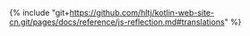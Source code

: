 {% include "git+https://github.com/hltj/kotlin-web-site-cn.git/pages/docs/reference/js-reflection.md#translations" %}

